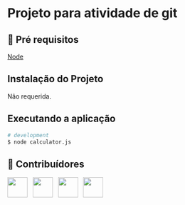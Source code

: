 # Projeto para atividade de git
 
## 🔐 Pré requisitos

<a href="https://nodejs.dev/">Node</a> &nbsp;

## Instalação do Projeto

Não requerida.

## Executando a aplicação

```bash
# development
$ node calculator.js
```

## 🤝 Contribuídores

<a href="https://github.com/angelogluz"><img src="https://github.com/angelogluz.png" width="45" height="45"></a> &nbsp;
<a href="https://github.com/neitan626"><img src="https://github.com/neitan626.png" width="45" height="45"></a> &nbsp;
<a href="https://github.com/thiagovernetti96"><img src="https://github.com/thiagovernetti96.png" width="45" height="45"></a> &nbsp;
<a href="https://github.com/monteiro-ale"><img src="https://github.com/monteiro-ale.png" width="45" height="45"></a> &nbsp;
